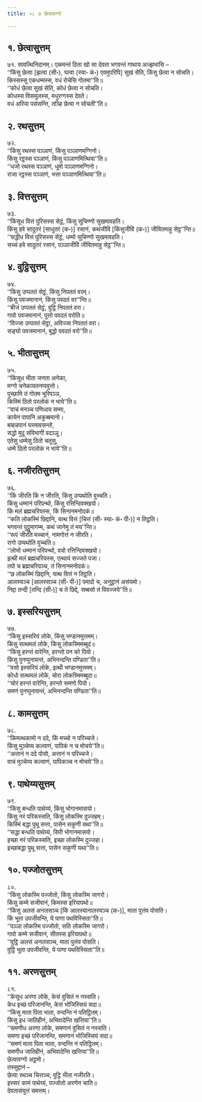 ```yaml
---
title: ०८ ७ छेत्वावग्गो

---
```



## १. छेत्वासुत्तम्

७१. सावत्थिनिदानम्। एकमन्तं ठिता खो सा देवता भगवन्तं गाथाय अज्झभासि –  
‘‘किंसु छेत्वा [झत्वा (सी॰), घत्वा (स्या॰ कं॰) एवमुपरिपि] सुखं सेति, किंसु छेत्वा न सोचति।  
किस्सस्सु एकधम्मस्स, वधं रोचेसि गोतमा’’ति॥  
‘‘कोधं छेत्वा सुखं सेति, कोधं छेत्वा न सोचति।  
कोधस्स विसमूलस्स, मधुरग्गस्स देवते।  
वधं अरिया पसंसन्ति, तञ्हि छेत्वा न सोचती’’ति॥  


## २. रथसुत्तम्

७२.  
‘‘किंसु रथस्स पञ्ञाणं, किंसु पञ्ञाणमग्गिनो।  
किंसु रट्ठस्स पञ्ञाणं, किंसु पञ्ञाणमित्थिया’’ति॥  
‘‘धजो रथस्स पञ्ञाणं, धूमो पञ्ञाणमग्गिनो।  
राजा रट्ठस्स पञ्ञाणं, भत्ता पञ्ञाणमित्थिया’’ति॥  


## ३. वित्तसुत्तम्

७३.  
‘‘किंसूध वित्तं पुरिसस्स सेट्ठं, किंसु सुचिण्णो सुखमावहति।  
किंसु हवे सादुतरं [साधुतरं (क॰)] रसानं, कथंजीविं [किंसुजीविं (क॰)] जीवितमाहु सेट्ठ’’न्ति॥  
‘‘सद्धीध वित्तं पुरिसस्स सेट्ठं, धम्मो सुचिण्णो सुखमावहति।  
सच्चं हवे सादुतरं रसानं, पञ्ञाजीविं जीवितमाहु सेट्ठ’’न्ति॥  


## ४. वुट्ठिसुत्तम्

७४.  
‘‘किंसु उप्पततं सेट्ठं, किंसु निपततं वरम्।  
किंसु पवजमानानं, किंसु पवदतं वर’’न्ति॥  
‘‘बीजं उप्पततं सेट्ठं, वुट्ठि निपततं वरा।  
गावो पवजमानानं, पुत्तो पवदतं वरोति॥  
‘‘विज्जा उप्पततं सेट्ठा, अविज्जा निपततं वरा।  
सङ्घो पवजमानानं, बुद्धो पवदतं वरो’’ति॥  


## ५. भीतासुत्तम्

७५.  
‘‘किंसूध भीता जनता अनेका,  
मग्गो चनेकायतनप्पवुत्तो।  
पुच्छामि तं गोतम भूरिपञ्ञ,  
किस्मिं ठितो परलोकं न भाये’’ति॥  
‘‘वाचं मनञ्च पणिधाय सम्मा,  
कायेन पापानि अकुब्बमानो।  
बव्हन्नपानं घरमावसन्तो,  
सद्धो मुदू संविभागी वदञ्ञू।  
एतेसु धम्मेसु ठितो चतूसु,  
धम्मे ठितो परलोकं न भाये’’ति॥  


## ६. नजीरतिसुत्तम्

७६.  
‘‘किं जीरति किं न जीरति, किंसु उप्पथोति वुच्चति।  
किंसु धम्मानं परिपन्थो, किंसु रत्तिन्दिवक्खयो।  
किं मलं ब्रह्मचरियस्स, किं सिनानमनोदकं॥  
‘‘कति लोकस्मिं छिद्दानि, यत्थ वित्तं [चित्तं (सी॰ स्या॰ कं॰ पी॰)] न तिट्ठति।  
भगवन्तं पुट्ठुमागम्म, कथं जानेमु तं मय’’न्ति॥  
‘‘रूपं जीरति मच्चानं, नामगोत्तं न जीरति।  
रागो उप्पथोति वुच्चति॥  
‘‘लोभो धम्मानं परिपन्थो, वयो रत्तिन्दिवक्खयो।  
इत्थी मलं ब्रह्मचरियस्स, एत्थायं सज्जते पजा।  
तपो च ब्रह्मचरियञ्च, तं सिनानमनोदकं॥  
‘‘छ लोकस्मिं छिद्दानि, यत्थ वित्तं न तिट्ठति।  
आलस्यञ्च [आलस्सञ्च (सी॰ पी॰)] पमादो च, अनुट्ठानं असंयमो।  
निद्दा तन्दी [तन्दि (सी॰)] च ते छिद्दे, सब्बसो तं विवज्जये’’ति॥  


## ७. इस्सरियसुत्तम्

७७.  
‘‘किंसु इस्सरियं लोके, किंसु भण्डानमुत्तमम्।  
किंसु सत्थमलं लोके, किंसु लोकस्मिमब्बुदं॥  
‘‘किंसु हरन्तं वारेन्ति, हरन्तो पन को पियो।  
किंसु पुनप्पुनायन्तं, अभिनन्दन्ति पण्डिता’’ति॥  
‘‘वसो इस्सरियं लोके, इत्थी भण्डानमुत्तमम्।  
कोधो सत्थमलं लोके, चोरा लोकस्मिमब्बुदा॥  
‘‘चोरं हरन्तं वारेन्ति, हरन्तो समणो पियो।  
समणं पुनप्पुनायन्तं, अभिनन्दन्ति पण्डिता’’ति॥  


## ८. कामसुत्तम्

७८.  
‘‘किमत्थकामो न ददे, किं मच्चो न परिच्चजे।  
किंसु मुञ्चेय्य कल्याणं, पापिकं न च मोचये’’ति॥  
‘‘अत्तानं न ददे पोसो, अत्तानं न परिच्चजे।  
वाचं मुञ्चेय्य कल्याणं, पापिकञ्च न मोचये’’ति॥  


## ९. पाथेय्यसुत्तम्

७९.  
‘‘किंसु बन्धति पाथेय्यं, किंसु भोगानमासयो।  
किंसु नरं परिकस्सति, किंसु लोकस्मि दुज्जहम्।  
किस्मिं बद्धा पुथू सत्ता, पासेन सकुणी यथा’’ति॥  
‘‘सद्धा बन्धति पाथेय्यं, सिरी भोगानमासयो।  
इच्छा नरं परिकस्सति, इच्छा लोकस्मि दुज्जहा।  
इच्छाबद्धा पुथू सत्ता, पासेन सकुणी यथा’’ति॥  


## १०. पज्जोतसुत्तम्

८०.  
‘‘किंसु लोकस्मि पज्जोतो, किंसु लोकस्मि जागरो।  
किंसु कम्मे सजीवानं, किमस्स इरियापथो॥  
‘‘किंसु अलसं अनलसञ्च [किं आलस्यानालस्यञ्च (क॰)], माता पुत्तंव पोसति।  
किं भूता उपजीवन्ति, ये पाणा पथविस्सिता’’ति॥  
‘‘पञ्ञा लोकस्मि पज्जोतो, सति लोकस्मि जागरो।  
गावो कम्मे सजीवानं, सीतस्स इरियापथो॥  
‘‘वुट्ठि अलसं अनलसञ्च, माता पुत्तंव पोसति।  
वुट्ठिं भूता उपजीवन्ति, ये पाणा पथविस्सिता’’ति॥  


## ११. अरणसुत्तम्

८१.  
‘‘केसूध अरणा लोके, केसं वुसितं न नस्सति।  
केध इच्छं परिजानन्ति, केसं भोजिस्सियं सदा॥  
‘‘किंसु माता पिता भाता, वन्दन्ति नं पतिट्ठितम्।  
किंसु इध जातिहीनं, अभिवादेन्ति खत्तिया’’ति॥  
‘‘समणीध अरणा लोके, समणानं वुसितं न नस्सति।  
समणा इच्छं परिजानन्ति, समणानं भोजिस्सियं सदा॥  
‘‘समणं माता पिता भाता, वन्दन्ति नं पतिट्ठितम्।  
समणीध जातिहीनं, अभिवादेन्ति खत्तिया’’ति॥  
छेत्वावग्गो अट्ठमो।  
तस्सुद्दानं –  
छेत्वा रथञ्च चित्तञ्च, वुट्ठि भीता नजीरति।  
इस्सरं कामं पाथेय्यं, पज्जोतो अरणेन चाति॥  
देवतासंयुत्तं समत्तम्।  